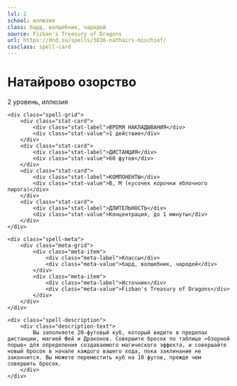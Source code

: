 ```yaml
---
lvl: 2
school: иллюзия
class: бард, волшебник, чародей
source: Fizban's Treasury of Dragons
url: https://dnd.su/spells/3816-nathairs-mischief/
cssclass: spell-card
---
```


<div class="spell-container">
    <div class="spell-header">
        <h1 class="spell-name">Натайрово озорство</h1>
        <div class="spell-level">2 уровень, иллюзия</div>
    </div>
    
    <div class="spell-grid">
        <div class="stat-card">
            <div class="stat-label">ВРЕМЯ НАКЛАДЫВАНИЯ</div>
            <div class="stat-value">1 действие</div>
        </div>
        <div class="stat-card">
            <div class="stat-label">ДИСТАНЦИЯ</div>
            <div class="stat-value">60 футов</div>
        </div>
        <div class="stat-card">
            <div class="stat-label">КОМПОНЕНТЫ</div>
            <div class="stat-value">В, М (кусочек корочки яблочного пирога)</div>
        </div>
        <div class="stat-card">
            <div class="stat-label">ДЛИТЕЛЬНОСТЬ</div>
            <div class="stat-value">Концентрация, до 1 минуты</div>
        </div>
    </div>
    
    <div class="spell-meta">
        <div class="meta-grid">
            <div class="meta-item">
                <div class="meta-label">Классы</div>
                <div class="meta-value">бард, волшебник, чародей</div>
            </div>
            <div class="meta-item">
                <div class="meta-label">Источник</div>
                <div class="meta-value">Fizban's Treasury of Dragons</div>
            </div>
        </div>
    </div>
    
    <div class="spell-description">
        <div class="description-text">
            Вы заполняете 20-футовый куб, который видите в пределах дистанции, магией Фей и Драконов. Совершите бросок по таблице «Озорной порыв» для определения создаваемого магического эффекта, и совершайте новый бросок в начале каждого вашего хода, пока заклинание не закончится. Вы можете переместить куб на 10 футов, прежде чем совершить бросок.
        </div>
    </div>
</div>